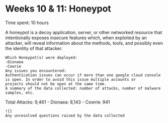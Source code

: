 
# Weeks 10 & 11: Honeypot
Time spent: 10 hours

A honeypot is a decoy application, server, or other networked resource that intentionally exposes insecure features which, when exploited by an attacker, will reveal information about the methods, tools, and possibly even the identity of that attacker. 


    Which Honeypot(s) were deployed:
    -Dionaea
    -Cowrie
    Any issues you encountered:
    Authentication issues can occur if more than one google cloud console is open. In order to avoid this issue multiple accounts or                   
    projects should not be open at the same time.
    A summary of the data collected: number of attacks, number of malware samples, etc.
    
   Total Attacks: 9,461
    - Dionaea: 8,143
    - Cowrie: 941
    
    
    ![]
    Any unresolved questions raised by the data collected

